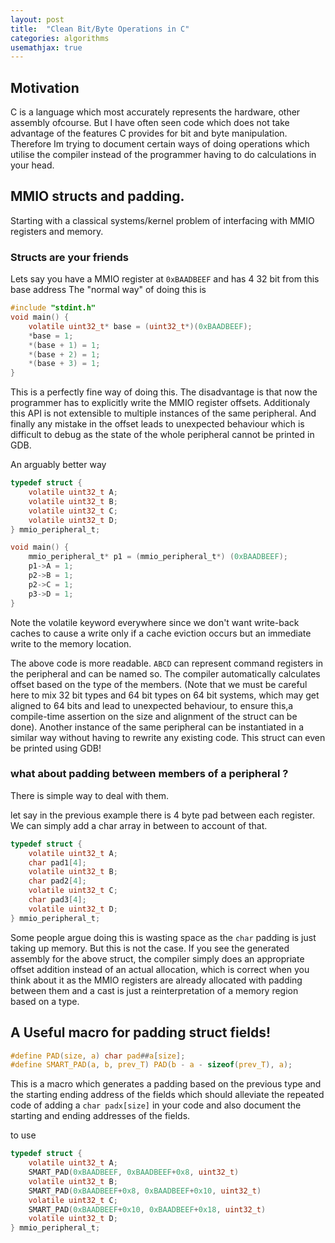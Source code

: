 ```yaml
---
layout: post
title:  "Clean Bit/Byte Operations in C"
categories: algorithms
usemathjax: true
---
```


## Motivation

C is a language which most accurately represents the hardware, other assembly ofcourse. But I have often seen code which does not take advantage of the features C provides for bit and byte manipulation. Therefore Im trying to document certain ways of doing operations which utilise the compiler instead of the programmer having to do calculations in your head.

## MMIO structs and padding.

Starting with a classical systems/kernel problem of interfacing with MMIO registers and memory.

### Structs are your friends
Lets say you have a MMIO register at `0xBAADBEEF` and has 4 32 bit from this base address
The "normal way" of doing this is  
```C
#include "stdint.h"
void main() {
    volatile uint32_t* base = (uint32_t*)(0xBAADBEEF);
    *base = 1;
    *(base + 1) = 1;
    *(base + 2) = 1;
    *(base + 3) = 1;
}
```
This is a perfectly fine way of doing this. The disadvantage is that now the programmer has to explicitly write the MMIO register offsets. Additionaly this API is not extensible to multiple instances of the same peripheral. And finally any mistake in the offset leads to unexpected behaviour which is difficult to debug as the state of the whole peripheral cannot be printed in GDB.

An arguably better way
```C
typedef struct {
    volatile uint32_t A;
    volatile uint32_t B;
    volatile uint32_t C;
    volatile uint32_t D;
} mmio_peripheral_t;

void main() {
    mmio_peripheral_t* p1 = (mmio_peripheral_t*) (0xBAADBEEF);
    p1->A = 1;
    p2->B = 1;
    p2->C = 1;
    p3->D = 1;
}
```
Note the volatile keyword everywhere since we don't want write-back caches to cause a write only if a cache eviction occurs but an immediate write to the memory location.

The above code is more readable. `ABCD` can represent command registers in the peripheral and can be named so. The compiler automatically calculates offset based on the type of the members. (Note that we must be careful here to mix 32 bit types and 64 bit types on 64 bit systems, which may get aligned to 64 bits and lead to unexpected behaviour, to ensure this,a compile-time assertion on the size and alignment of the struct can be done).
Another instance of the same peripheral can be instantiated in a similar way without having to rewrite any existing code.
This struct can even be printed using GDB!

### what about padding between members of a peripheral ?

There is simple way to deal with them.

let say in the previous example there is 4 byte pad between each register. We can simply add a char array in between to account of that.

```C
typedef struct {
    volatile uint32_t A;
    char pad1[4];
    volatile uint32_t B;
    char pad2[4];
    volatile uint32_t C;
    char pad3[4];
    volatile uint32_t D;
} mmio_peripheral_t;
```
Some people argue doing this is wasting space as the `char` padding is just taking up memory. But this is not the case. If you see the generated assembly for the above struct, the compiler simply does an appropriate offset addition instead of an actual allocation, which is correct when you think about it as the MMIO registers are already allocated with padding between them and a cast is just a reinterpretation of a memory region based on a type.

## A Useful macro for padding struct fields!

```C
#define PAD(size, a) char pad##a[size];
#define SMART_PAD(a, b, prev_T) PAD(b - a - sizeof(prev_T), a);
```
This is a macro which generates a  padding based on the previous type and the starting ending address of the fields which should alleviate the repeated code of adding a `char padx[size]` in your code and also document the starting and ending addresses of the fields.

to use
```C
typedef struct {
    volatile uint32_t A;
    SMART_PAD(0xBAADBEEF, 0xBAADBEEF+0x8, uint32_t)
    volatile uint32_t B;
    SMART_PAD(0xBAADBEEF+0x8, 0xBAADBEEF+0x10, uint32_t)
    volatile uint32_t C;
    SMART_PAD(0xBAADBEEF+0x10, 0xBAADBEEF+0x18, uint32_t)
    volatile uint32_t D;
} mmio_peripheral_t;
```











